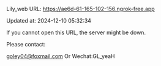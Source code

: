 Lily_web URL: https://ae6d-61-165-102-156.ngrok-free.app

Updated at: 2024-12-10 05:32:34

If you cannot open this URL, the server might be down.

Please contact: 

goley04@foxmail.com Or Wechat:GL_yeaH